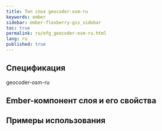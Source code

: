 ```yaml
---
title: Тип слоя geocoder-osm-ru
keywords: ember
sidebar: ember-flexberry-gis_sidebar
toc: true
permalink: ru/efg_geocoder-osm-ru.html
lang: ru
published: true
---
```


## Спецификация

geocoder-osm-ru

## Ember-компонент слоя и его свойства

## Примеры использования
